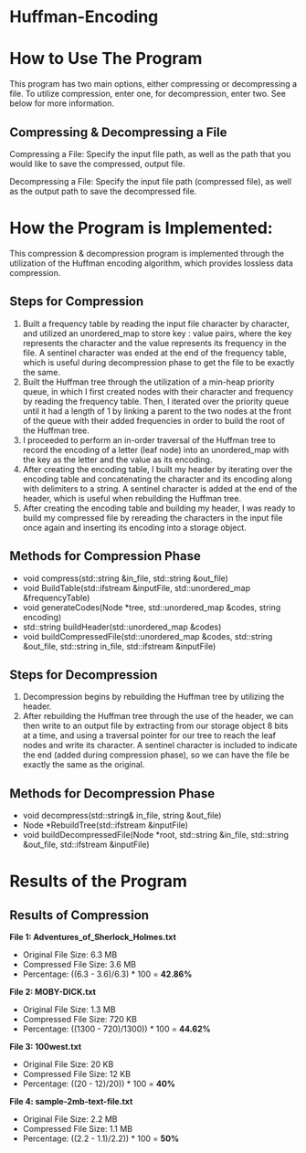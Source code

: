# Huffman-Encoding
<h1> How to Use The Program </h1>
This program has two main options, either compressing or decompressing a file. To utilize compression, enter one, for decompression, enter two. See below for more information. 
<h2> Compressing & Decompressing a File </h2>
Compressing a File: Specify the input file path, as well as the path that you would like to save the compressed, output file. 

Decompressing a File: Specify the input file path (compressed file), as well as the output path to save the decompressed file. 

<h1> How the Program is Implemented: </h1>

This compression & decompression program is implemented through the utilization of the Huffman encoding algorithm, which provides lossless data compression.

<h2> Steps for Compression </h2>

1) Built a frequency table by reading the input file character by character, and utilized an unordered_map to store key : value pairs, where the key represents the character and the value represents its frequency in the file. A sentinel character was ended at the end of the frequency table, which is useful during decompression phase to get the file to be exactly the same. 
2) Built the Huffman tree through the utilization of a min-heap priority queue, in which I first created nodes with their character and frequency by reading the frequency table. Then, I iterated over the priority queue until it had a length of 1 by linking a parent to the two nodes at the front of the queue with their added frequencies in order to build the root of the Huffman tree.
3) I proceeded to perform an in-order traversal of the Huffman tree to record the encoding of a letter (leaf node) into an unordered_map with the key as the letter and the value as its encoding.
4) After creating the encoding table, I built my header by iterating over the encoding table and concatenating the character and its encoding along with delimiters to a string. A sentinel character is added at the end of the header, which is useful when rebuilding the Huffman tree. 
5) After creating the encoding table and building my header, I was ready to build my compressed file by rereading the characters in the input file once again and inserting its encoding into a storage object.

<h2> Methods for Compression Phase </h2>

<ul> 
  <li> void compress(std::string &in_file, std::string &out_file) </li>
  <li> void BuildTable(std::ifstream &inputFile, std::unordered_map<char, int> &frequencyTable) </li>
  <li> void generateCodes(Node *tree, std::unordered_map<char, std::string> &codes, string encoding) </li>
  <li> std::string buildHeader(std::unordered_map<char, std::string> &codes) </li>
  <li> void buildCompressedFile(std::unordered_map<char, std::string> &codes, std::string &out_file, std::string in_file, std::ifstream &inputFile) </li>
</ul>

<h2> Steps for Decompression </h2>

<ol> 
  <li> Decompression begins by rebuilding the Huffman tree by utilizing the header. </li>
  <li> After rebuilding the Huffman tree through the use of the header, we can then write to an output file by extracting from our storage object 8 bits at a time, and     using a traversal pointer for our tree to reach the leaf nodes and write its character. A sentinel character is included to indicate the end (added during compression    phase), so we can have the file be exactly the same as the original. </li>
</ol>

<h2> Methods for Decompression Phase </h2>

<ul> 
  <li> void decompress(std::string& in_file, string &out_file) </li>
  <li> Node *RebuildTree(std::ifstream &inputFile) </li>
  <li> void buildDecompressedFile(Node *root, std::string &in_file, std::string &out_file, std::ifstream &inputFile) </li>
</ul>

<h1> Results of the Program </h1>
<h2> Results of Compression </h2>

<b> File 1: Adventures_of_Sherlock_Holmes.txt </b> 
<ul> 
  <li> Original File Size: 6.3 MB </li>
  <li> Compressed File Size: 3.6 MB </li>
  <li> Percentage: ((6.3 - 3.6)/6.3) * 100 = <b> 42.86% </b> </li>
</ul>

<b> File 2: MOBY-DICK.txt </b> 
<ul> 
  <li> Original File Size: 1.3 MB </li>
  <li> Compressed File Size: 720 KB </li>
  <li> Percentage: ((1300 - 720)/1300)) * 100 = <b> 44.62% </b> </li>
</ul>

<b> File 3: 100west.txt </b> 
<ul> 
  <li> Original File Size: 20 KB </li>
  <li> Compressed File Size: 12 KB </li>
  <li> Percentage: ((20 - 12)/20)) * 100 = <b> 40% </b> </li>
</ul>

<b> File 4: sample-2mb-text-file.txt </b> 
<ul> 
  <li> Original File Size: 2.2 MB </li>
  <li> Compressed File Size: 1.1 MB </li>
  <li> Percentage: ((2.2 - 1.1)/2.2)) * 100 = <b> 50% </b> </li>
</ul>
